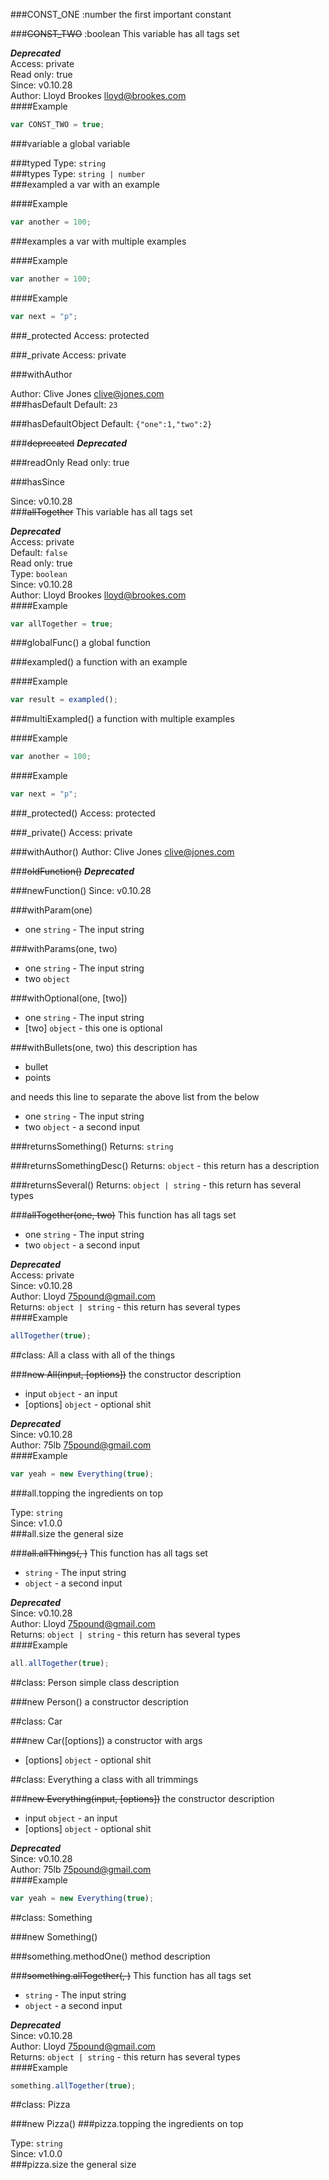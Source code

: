 ###CONST_ONE :number
the first important constant

###~~CONST_TWO~~ :boolean
This variable has all tags set

***Deprecated***  
Access: private  
Read only: true  
Since: v0.10.28  
Author: Lloyd Brookes <lloyd@brookes.com>  
####Example
```js
var CONST_TWO = true;
```
###variable
a global variable

  
###typed
Type: `string`  
###types
Type: `string | number`  
###exampled
a var with an example

  
####Example
```js
var another = 100;
```
###examples
a var with multiple examples

  
####Example
```js
var another = 100;
```
####Example
```js
var next = "p";
```
###_protected
Access: protected  
  
###_private
Access: private  
  
###withAuthor
  
Author: Clive Jones <clive@jones.com>  
###hasDefault
Default: `23`  
  
###hasDefaultObject
Default: `{"one":1,"two":2}`  
  
###~~deprecated~~
***Deprecated***  
  
###readOnly
Read only: true  
  
###hasSince
  
Since: v0.10.28  
###~~allTogether~~
This variable has all tags set

***Deprecated***  
Access: private  
Default: `false`  
Read only: true  
Type: `boolean`  
Since: v0.10.28  
Author: Lloyd Brookes <lloyd@brookes.com>  
####Example
```js
var allTogether = true;
```

###globalFunc()
a global function


###exampled()
a function with an example

####Example
```js
var result = exampled();
```

###multiExampled()
a function with multiple examples

####Example
```js
var another = 100;
```
####Example
```js
var next = "p";
```

###_protected()
Access: protected  

###_private()
Access: private  

###withAuthor()
Author: Clive Jones <clive@jones.com>  

###~~oldFunction()~~
***Deprecated***  

###newFunction()
Since: v0.10.28  

###withParam(one)

 - one `string` - The input string


###withParams(one, two)

 - one `string` - The input string
 - two `object`


###withOptional(one, [two])

 - one `string` - The input string
 - [two] `object` - this one is optional


###withBullets(one, two)
this description has 

- bullet
- points

and needs this line to separate the above list from the below


 - one `string` - The input string
 - two `object` - a second input


###returnsSomething()
Returns: `string`  

###returnsSomethingDesc()
Returns: `object` - this return has a description  

###returnsSeveral()
Returns: `object | string` - this return has several types  

###~~allTogether(one, two)~~
This function has all tags set


 - one `string` - The input string
 - two `object` - a second input

***Deprecated***  
Access: private  
Since: v0.10.28  
Author: Lloyd <75pound@gmail.com>  
Returns: `object | string` - this return has several types  
####Example
```js
allTogether(true);
```

##class: All
a class with all of the things

###~~new All(input, [options])~~
the constructor description


 - input `object` - an input
 - [options] `object` - optional shit

***Deprecated***  
Since: v0.10.28  
Author: 75lb <75pound@gmail.com>  
####Example
```js
var yeah = new Everything(true);
```
###all.topping
the ingredients on top

Type: `string`  
Since: v1.0.0  
###all.size
the general size

  

###~~all.allThings(, )~~
This function has all tags set


 -  `string` - The input string
 -  `object` - a second input

***Deprecated***  
Since: v0.10.28  
Author: Lloyd <75pound@gmail.com>  
Returns: `object | string` - this return has several types  
####Example
```js
all.allTogether(true);
```

##class: Person
simple class description

###new Person()
a constructor description


##class: Car

###new Car([options])
a constructor with args


 - [options] `object` - optional shit


##class: Everything
a class with all trimmings

###~~new Everything(input, [options])~~
the constructor description


 - input `object` - an input
 - [options] `object` - optional shit

***Deprecated***  
Since: v0.10.28  
Author: 75lb <75pound@gmail.com>  
####Example
```js
var yeah = new Everything(true);
```

##class: Something

###new Something()

###something.methodOne()
method description


###~~something.allTogether(, )~~
This function has all tags set


 -  `string` - The input string
 -  `object` - a second input

***Deprecated***  
Since: v0.10.28  
Author: Lloyd <75pound@gmail.com>  
Returns: `object | string` - this return has several types  
####Example
```js
something.allTogether(true);
```

##class: Pizza

###new Pizza()
###pizza.topping
the ingredients on top

Type: `string`  
Since: v1.0.0  
###pizza.size
the general size

  
